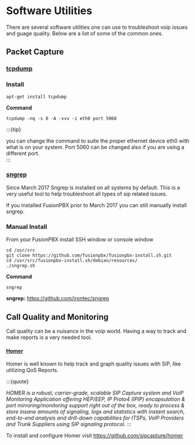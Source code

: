 # Software Utilities

There are several software utilities one can use to troubleshoot voip
issues and guage quality. Below are a list of some of the common ones.

## Packet Capture

### [tcpdump](https://www.tcpdump.org/)

### Install

    apt-get install tcpdump

**Command**

    tcpdump -nq -s 0 -A -vvv -i eth0 port 5060

:::{tip}

you can change the command to suite the proper ethernet device eth0 with   
what is on your system. Port 5060 can be changed also if you are using a   
different port.   
:::

### [sngrep](../additional_information/sngrep.html)

Since March 2017 Sngrep is installed on all systems by default. This is
a very useful tool to help troubleshoot all types of sip related issues.

If you installed FusionPBX prior to March 2017 you can still manually
install sngrep.

### Manual Install

From your FusionPBX install SSH window or console window

    cd /usr/src
    git clone https://github.com/fusionpbx/fusionpbx-install.sh.git
    cd /usr/src/fusionpbx-install.sh/debian/resources/
    ./sngrep.sh

**Command**

    sngrep

**sngrep:** <https://github.com/irontec/sngrep>

## Call Quality and Monitoring

Call quality can be a nuisance in the voip world. Having a way to track
and make reports is a very needed tool.

#### [Homer](https://github.com/sipcapture/homer/wiki/Examples%3A-FreeSwitch)

Homer is well known to help track and graph quality issues with SIP,
like utilizing QoS Reports.


:::{quote}

*HOMER is a robust, carrier-grade, scalable SIP Capture system and
VoiP Monitoring Application offering HEP/EEP, IP Proto4 (IPIP)
encapsulation & port mirroring/monitoring support right out of the
box, ready to process & store insane amounts of signaling, logs and
statistics with instant search, end-to-end analysis and drill-down
capabilities for ITSPs, VoIP Providers and Trunk Suppliers using SIP
signaling protocol.*
:::

To install and configure Homer visit
<https://github.com/sipcapture/homer>
